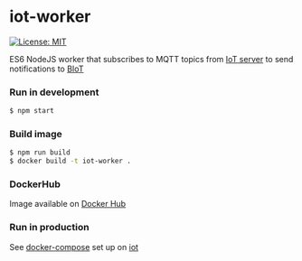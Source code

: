 # iot-worker

[![License: MIT](https://img.shields.io/badge/License-MIT-yellow.svg)](https://opensource.org/licenses/MIT)

ES6 NodeJS worker that subscribes to MQTT topics from [IoT server](https://github.com/mmontes11/iot-server) to send notifications to [BIoT](https://github.com/mmontes11/biot)

### Run in development

```bash
$ npm start
```

### Build image

```bash
$ npm run build
$ docker build -t iot-worker .
```

### DockerHub

Image available on [Docker Hub](https://hub.docker.com/r/mmontes11/iot-worker)

### Run in production

See [docker-compose](https://docs.docker.com/compose/) set up on [iot](https://github.com/mmontes11/iot)
